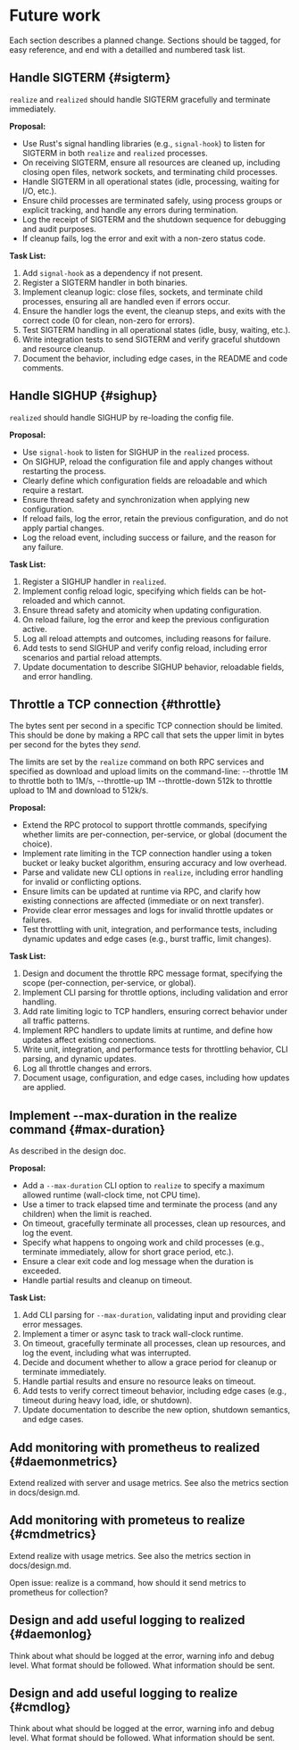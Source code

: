 # Future work

Each section describes a planned change. Sections should be tagged,
for easy reference, and end with a detailled and numbered task list.

## Handle SIGTERM {#sigterm}

`realize` and `realized` should handle SIGTERM gracefully and
terminate immediately.

**Proposal:**
- Use Rust's signal handling libraries (e.g., `signal-hook`) to listen for SIGTERM in both `realize` and `realized` processes.
- On receiving SIGTERM, ensure all resources are cleaned up, including closing open files, network sockets, and terminating child processes.
- Handle SIGTERM in all operational states (idle, processing, waiting for I/O, etc.).
- Ensure child processes are terminated safely, using process groups or explicit tracking, and handle any errors during termination.
- Log the receipt of SIGTERM and the shutdown sequence for debugging and audit purposes.
- If cleanup fails, log the error and exit with a non-zero status code.

**Task List:**
1. Add `signal-hook` as a dependency if not present.
2. Register a SIGTERM handler in both binaries.
3. Implement cleanup logic: close files, sockets, and terminate child processes, ensuring all are handled even if errors occur.
4. Ensure the handler logs the event, the cleanup steps, and exits with the correct code (0 for clean, non-zero for errors).
5. Test SIGTERM handling in all operational states (idle, busy, waiting, etc.).
6. Write integration tests to send SIGTERM and verify graceful shutdown and resource cleanup.
7. Document the behavior, including edge cases, in the README and code comments.

## Handle SIGHUP {#sighup}

`realized` should handle SIGHUP by re-loading the config file.

**Proposal:**
- Use `signal-hook` to listen for SIGHUP in the `realized` process.
- On SIGHUP, reload the configuration file and apply changes without restarting the process.
- Clearly define which configuration fields are reloadable and which require a restart.
- Ensure thread safety and synchronization when applying new configuration.
- If reload fails, log the error, retain the previous configuration, and do not apply partial changes.
- Log the reload event, including success or failure, and the reason for any failure.

**Task List:**
1. Register a SIGHUP handler in `realized`.
2. Implement config reload logic, specifying which fields can be hot-reloaded and which cannot.
3. Ensure thread safety and atomicity when updating configuration.
4. On reload failure, log the error and keep the previous configuration active.
5. Log all reload attempts and outcomes, including reasons for failure.
6. Add tests to send SIGHUP and verify config reload, including error scenarios and partial reload attempts.
7. Update documentation to describe SIGHUP behavior, reloadable fields, and error handling.

## Throttle a TCP connection {#throttle}

The bytes sent per second in a specific TCP connection should be
limited. This should be done by making a RPC call that sets the upper
limit in bytes per second for the bytes they *send*.

The limits are set by the `realize` command on both RPC services and
specified as download and upload limits on the command-line:
--throttle 1M to throttle both to 1M/s, --throttle-up 1M
--throttle-down 512k to throttle upload to 1M and download to
512k/s.

**Proposal:**
- Extend the RPC protocol to support throttle commands, specifying whether limits are per-connection, per-service, or global (document the choice).
- Implement rate limiting in the TCP connection handler using a token bucket or leaky bucket algorithm, ensuring accuracy and low overhead.
- Parse and validate new CLI options in `realize`, including error handling for invalid or conflicting options.
- Ensure limits can be updated at runtime via RPC, and clarify how existing connections are affected (immediate or on next transfer).
- Provide clear error messages and logs for invalid throttle updates or failures.
- Test throttling with unit, integration, and performance tests, including dynamic updates and edge cases (e.g., burst traffic, limit changes).

**Task List:**
1. Design and document the throttle RPC message format, specifying the scope (per-connection, per-service, or global).
2. Implement CLI parsing for throttle options, including validation and error handling.
3. Add rate limiting logic to TCP handlers, ensuring correct behavior under all traffic patterns.
4. Implement RPC handlers to update limits at runtime, and define how updates affect existing connections.
5. Write unit, integration, and performance tests for throttling behavior, CLI parsing, and dynamic updates.
6. Log all throttle changes and errors.
7. Document usage, configuration, and edge cases, including how updates are applied.

## Implement --max-duration in the realize command {#max-duration}

As described in the design doc.

**Proposal:**
- Add a `--max-duration` CLI option to `realize` to specify a maximum allowed runtime (wall-clock time, not CPU time).
- Use a timer to track elapsed time and terminate the process (and any children) when the limit is reached.
- On timeout, gracefully terminate all processes, clean up resources, and log the event.
- Specify what happens to ongoing work and child processes (e.g., terminate immediately, allow for short grace period, etc.).
- Ensure a clear exit code and log message when the duration is exceeded.
- Handle partial results and cleanup on timeout.

**Task List:**
1. Add CLI parsing for `--max-duration`, validating input and providing clear error messages.
2. Implement a timer or async task to track wall-clock runtime.
3. On timeout, gracefully terminate all processes, clean up resources, and log the event, including what was interrupted.
4. Decide and document whether to allow a grace period for cleanup or terminate immediately.
5. Handle partial results and ensure no resource leaks on timeout.
6. Add tests to verify correct timeout behavior, including edge cases (e.g., timeout during heavy load, idle, or shutdown).
7. Update documentation to describe the new option, shutdown semantics, and edge cases.

## Add monitoring with prometheus to realized {#daemonmetrics}

Extend realized with server and usage metrics. See also the metrics
section in docs/design.md.

## Add monitoring with prometeus to realize {#cmdmetrics}

Extend realize with usage metrics. See also the metrics section in
docs/design.md.

Open issue: realize is a command, how should it send metrics to
prometheus for collection?

## Design and add useful logging to realized {#daemonlog}

Think about what should be logged at the error, warning info and debug
level. What format should be followed. What information should be
sent.

## Design and add useful logging to realize {#cmdlog}

Think about what should be logged at the error, warning info and debug
level. What format should be followed. What information should be
sent.
